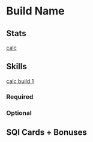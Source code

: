 # Build Name

## Stats

[calc](https://kutsuru.github.io/ttcalculator/)

## Skills

[calc build 1](https://skillsim.irowiki.org)

### Required

### Optional

## SQI Cards + Bonuses
